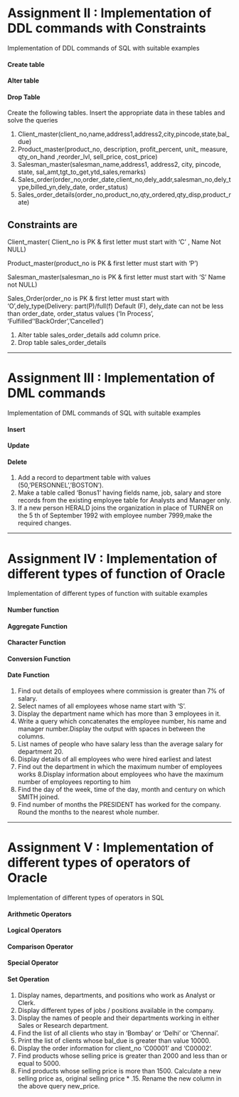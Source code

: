 

# Assignment II : Implementation of DDL commands with Constraints


Implementation of DDL commands of SQL with suitable examples
  
#### Create table 
#### Alter table
#### Drop Table
Create the following tables. Insert the appropriate data in these tables and solve the queries

1. Client_master(client_no,name,address1,address2,city,pincode,state,bal_due)
2. Product_master(product_no, description, profit_percent, unit_ measure, qty_on_hand ,reorder_lvl, sell_price,
cost_price)
3. Salesman_master(salesman_name,address1, address2, city, pincode, state, sal_amt,tgt_to_get,ytd_sales,remarks)
4. Sales_order(order_no,order_date,client_no,dely_addr,salesman_no,dely_type,billed_yn,dely_date, order_status)
5. Sales_order_details(order_no,product_no,qty_ordered,qty_disp,product_rate)
## Constraints are
Client_master( Client_no is PK &amp; first letter must start with ‘C’ , Name Not NULL)

Product_master(product_no is PK &amp; first letter must start with ‘P’)

Salesman_master(salesman_no is PK &amp; first letter must start with ‘S’ Name not NULL)

Sales_Order(order_no is PK &amp; first letter must start with ‘O’,dely_type(Delivery: part(P)/full(f)
Default (F), dely_date can not be less than order_date, order_status values (‘In Process’, ‘Fulfilled’‘BackOrder’,’Cancelled’)

1. Alter table sales_order_details add column price.
2. Drop table sales_order_details



---

# Assignment III : Implementation of DML commands 

Implementation of DML commands of SQL with suitable examples
#### Insert
#### Update
#### Delete
1. Add a record to department table with values (50,’PERSONNEL’,’BOSTON’).
2. Make a table called ‘Bonus1’ having fields name, job, salary and store records from the existing employee table for Analysts and Manager only.
3. If a new person HERALD joins the organization in place of TURNER on the 5 th of September 1992 with employee number 7999,make the required changes.


---

# Assignment IV : Implementation of different types of function of Oracle

Implementation of different types of function with suitable examples
####  Number function
####  Aggregate Function
####  Character Function
####  Conversion Function
####  Date Function


1. Find out details of employees where commission is greater than 7% of salary.
2. Select names of all employees whose name start with ‘S’.
3. Display the department name which has more than 3 employees in it.
4. Write a query which concatenates the employee number, his name and manager number.Display the output with spaces in between the columns.
5. List names of people who have salary less than the average salary for department 20.
6. Display details of all employees who were hired earliest and latest
7. Find out the department in which the maximum number of employees works
8.Display information about employees who have the maximum number of employees reporting to him
9. Find the day of the week, time of the day, month  and century on which SMITH joined.
10. Find number of months the PRESIDENT has worked for the company. Round the months to the nearest whole number.


---

# Assignment V : Implementation of different types of operators of Oracle

Implementation of different types of operators in SQL
#### Arithmetic Operators
#### Logical Operators
#### Comparison Operator
#### Special Operator
#### Set Operation
1. Display names, departments, and positions who work as Analyst or Clerk.
2. Display different types of jobs / positions available in the company.
3. Display the names of people and their departments working in either Sales or Research department.
4. Find the list of all clients who stay in ‘Bombay’ or ‘Delhi’ or ‘Chennai’.
5. Print the list of clients whose bal_due is greater than value 10000.
6. Display the order information for client_no ‘C00001’ and ‘C00002’.
7. Find products whose selling price is greater than 2000 and less than or equal to 5000.
8. Find products whose selling price is more than 1500. Calculate a new selling price as, original selling price * .15. Rename the new
column in the above query new_price.